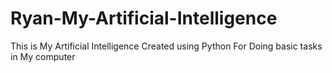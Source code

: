 # Ryan-My-Artificial-Intelligence
This is My Artificial Intelligence Created using Python For Doing basic tasks in My computer

